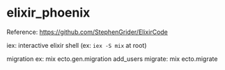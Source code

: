 # elixir_phoenix

Reference: https://github.com/StephenGrider/ElixirCode

iex: interactive elixir shell (ex: `iex -S mix` at root)

migration ex: mix ecto.gen.migration add_users
migrate: mix ecto.migrate
